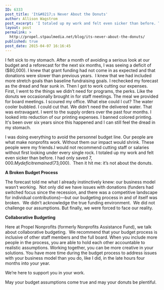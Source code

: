 ```yaml
---
ID: 6333
post_title: 'It&#8217;s Never About the Donuts'
author: Allison Wagstrom
post_excerpt: 'I totaled up my work and felt even sicker than before. Then it hit me: it’s not about the donuts.'
layout: post
permalink: >
  http://propel.stpaulmedia.net/blog/its-never-about-the-donuts/
published: true
post_date: 2015-04-07 16:16:45
---
```

I felt sick to my stomach. After a month of avoiding a serious look at our budget and a reforecast for the next six months, I was seeing a deficit of ($80,000). I knew that grant funding had not come in as expected and that donations were slower than previous years.  I knew that we had included more stretch goals than baseline fundraising goals. I rechecked my forecast as the dread and fear sunk in. Then I got to work cutting our expenses. First, I went to the things we didn’t need for programs, the perks. Like the donuts we occasionally brought in for staff meetings. The meal we provided for board meetings. I scoured my office. What else could I cut? The water cooler bubbled. I could cut that. We didn’t need the delivered water. That was extravagant. I went to the supply orders over the past four months. I looked into reduction of our printing expenses. I banned colored printing. It's been over six years since this happened and I can still feel the dread in my stomach.

I was doing everything to avoid the personnel budget line. Our people are what make nonprofits work. Without them our impact would shrink. These people were my friends.I would not recommend cutting staff or salaries without first looking under every single rock. I totaled up my work and felt even sicker than before. I had only saved $7,000. My deficit remained ($73,000).  Then it hit me: it’s not about the donuts.

<strong>A Broken Budget Process</strong>

The forecast told me what I already instinctively knew: our business model wasn’t working.  Not only did we have issues with donations (funders had switched focus since the recession, and there was a competitive landscape for individual contributions)—but our budgeting process in and of itself was broken.  We didn’t acknowledge the true funding environment.  We did not challenge our assumptions. But finally, we were forced to face our reality.

<strong>Collaborative Budgeting</strong>

Here at Propel Nonprofits (formerly Nonprofits Assistance Fund), we talk about collaborative budgeting.  We recommend that your budget process is inclusive of other staff members and the full board. When you include more people in the process, you are able to hold each other accountable to realistic assumptions. Working together, you can be more creative in your solutions. You have more time during the budget process to address issues with your business model than you do, like I did, in the late hours four months into your year.

We’re here to support you in your work.

May your budget assumptions come true and may your donuts be plentiful.